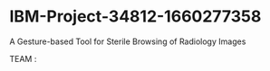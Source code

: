 # IBM-Project-34812-1660277358
A Gesture-based Tool for Sterile Browsing of Radiology Images

TEAM :
